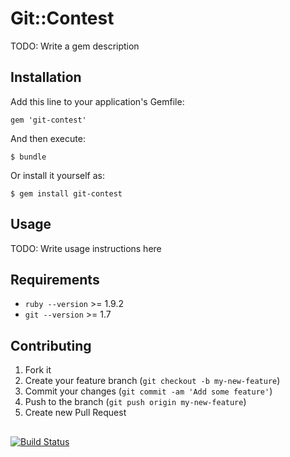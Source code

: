# Git::Contest

TODO: Write a gem description

## Installation

Add this line to your application's Gemfile:

    gem 'git-contest'

And then execute:

    $ bundle

Or install it yourself as:

    $ gem install git-contest

## Usage

TODO: Write usage instructions here

## Requirements
* `ruby --version` >= 1.9.2
* `git --version` >= 1.7

## Contributing

1. Fork it
2. Create your feature branch (`git checkout -b my-new-feature`)
3. Commit your changes (`git commit -am 'Add some feature'`)
4. Push to the branch (`git push origin my-new-feature`)
5. Create new Pull Request

## 
[![Build Status](https://travis-ci.org/sh19910711/git-contest.png?branch=develop)](https://travis-ci.org/sh19910711/git-contest)

